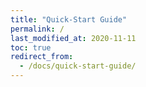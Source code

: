 ```yaml
---
title: "Quick-Start Guide"
permalink: /
last_modified_at: 2020-11-11
toc: true
redirect_from:
  - /docs/quick-start-guide/
---
```

